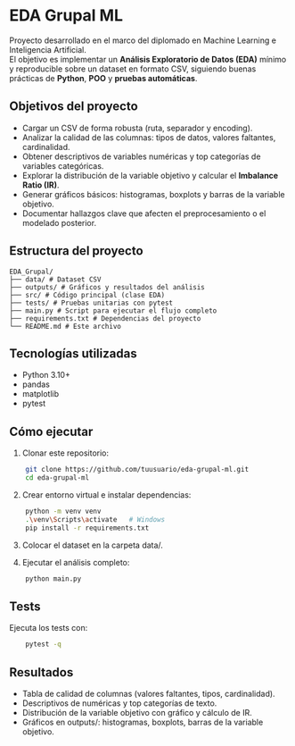 # EDA Grupal ML

Proyecto desarrollado en el marco del diplomado en Machine Learning e Inteligencia Artificial.  
El objetivo es implementar un **Análisis Exploratorio de Datos (EDA)** mínimo y reproducible sobre un dataset en formato CSV, siguiendo buenas prácticas de **Python**, **POO** y **pruebas automáticas**.

## Objetivos del proyecto
- Cargar un CSV de forma robusta (ruta, separador y encoding).
- Analizar la calidad de las columnas: tipos de datos, valores faltantes, cardinalidad.
- Obtener descriptivos de variables numéricas y top categorías de variables categóricas.
- Explorar la distribución de la variable objetivo y calcular el **Imbalance Ratio (IR)**.
- Generar gráficos básicos: histogramas, boxplots y barras de la variable objetivo.
- Documentar hallazgos clave que afecten el preprocesamiento o el modelado posterior.

## Estructura del proyecto
```text
EDA_Grupal/
├── data/ # Dataset CSV
├── outputs/ # Gráficos y resultados del análisis
├── src/ # Código principal (clase EDA)
├── tests/ # Pruebas unitarias con pytest
├── main.py # Script para ejecutar el flujo completo
├── requirements.txt # Dependencias del proyecto
└── README.md # Este archivo
```
## Tecnologías utilizadas
- Python 3.10+  
- pandas  
- matplotlib  
- pytest  

## Cómo ejecutar
1. Clonar este repositorio:
``` bash
    git clone https://github.com/tuusuario/eda-grupal-ml.git
    cd eda-grupal-ml
```  
2. Crear entorno virtual e instalar dependencias:
```bash
    python -m venv venv
    .\venv\Scripts\activate   # Windows
    pip install -r requirements.txt
```

3. Colocar el dataset en la carpeta data/.

4. Ejecutar el análisis completo:
```bash
    python main.py
```
## Tests

Ejecuta los tests con:
```bash
    pytest -q
```
## Resultados

- Tabla de calidad de columnas (valores faltantes, tipos, cardinalidad).
- Descriptivos de numéricas y top categorías de texto.
- Distribución de la variable objetivo con gráfico y cálculo de IR.
- Gráficos en outputs/: histogramas, boxplots, barras de la variable objetivo.
